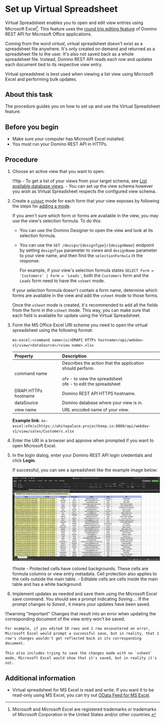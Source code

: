 # Set up Virtual Spreadsheet

Virtual Spreadsheet enables you to open and edit view entries using Microsoft Excel[^1]. This feature uses the [round trip editing feature](roundtrip.md) of Domino REST API for Microsoft Office applications.

[^1]: Microsoft and Microsoft Excel are registered trademarks or trademarks of Microsoft Corporation in the United States and/or other countries.

Coming from the word *virtual*, virtual spreadsheet doesn't exist as a spreadsheet file anywhere. It's only created on demand and returned as a spreadsheet file to the user. It's also not saved back as a whole spreadsheet file. Instead, Domino REST API reads each row and updates each document tied to its respective view entry.

Virtual spreadsheet is best used when viewing a list view using Microsoft Excel and performing bulk updates.

## About this task

The procedure guides you on how to set up and use the Virtual Spreadsheet feature.

## Before you begin

- Make sure your computer has Microsoft Excel installed.
- You must run your Domino REST API in HTTPs.

## Procedure

1. Choose an active view that you want to open.

    !!!tip
        - To get a list of your views from your target schema, see [List available database views](../../references/usingwebui/schemaui.md#list-available-database-views).
        - You can set up the view schema however you wish as Virtual Spreadsheet respects the configured view schema.

2. Create a [`vsheet`](../../references/usingdominorestapi/modenames.md#vsheet) mode for each form that your view exposes by following the steps for [adding a mode](../../references/usingwebui/schemaui.md#add-a-mode).

    If you aren't sure which form or forms are available in the view, you may use the view's selection formula. To do this:

    - You can use the Domino Designer to open the view and look at its selection formula.
    - You can use the `GET /design/{designType}/{designName}` endpoint by setting `designType` parameter to *views* and `designName` parameter to your view name, and then find the `selectionFormula` in the response.

        For example, if your view's selection formula states `SELECT Form = 'Customers' | Form = 'Leads'`, both the `Customers` form and the `Leads` form need to have the `vsheet` mode.  

    If your selection formula doesn't contain a form name, determine which forms are available in the view and add the `vsheet` mode to those forms.

    Once the `vsheet` mode is created, it's recommended to add all the fields from the form in the `vsheet` mode. This way, you can make sure that each field is available for update using the Virtual Spreadsheet.

3. Form the MS Office Excel URI scheme you need to open the virtual spreadsheet using the following format:

    `ms-excel:<command name>|u|<DRAPI HTTPs hostname>/api/webdav-v1/view/<dataSource>/<view name>.xlsx`

    | Property             | Description                                                                                                                             |
    |----------------------|-----------------------------------------------------------------------------------------------------------------------------------------|
    | command name         | Describes the action that the application should perform.<br><br>ofv - to view the spreadsheet<br>ofe - to edit the spreadsheet |
    | DRAPI HTTPs hostname | Domino REST API HTTPS hostname.                                                                                                         |
    | dataSource           | Domino database where your view is in.                                                                                                  |
    | view name            | URL encoded name of your view.                                                                                                        |

    **Example link**:
    `ms-excel:ofe|u|https://whitepalace.projectkeep.io:8880/api/webdav-v1/view/sales/Customers.xlsx`

4. Enter the URI in a browser and approve when prompted if you want to open Microsoft Excel.
5. In the login dialog, enter your Domino REST API login credentials and click **Login**.

    If successful, you can see a spreadsheet like the example image below:

    ![Virtual Spreadsheet in MS Excel](../../assets/images/VirtualSpreadsheet.png)

    !!!note
        - Protected cells have colored backgrounds. These cells are formula columns or view entry metadata. Cell protection also applies to the cells outside the main table.
        - Editable cells are cells inside the main table and has a white background.

6. Implement updates as needed and save them using the Microsoft Excel save command. You should see a prompt indicating *Saving...*. If the prompt changes to *Saved.*, it means your updates have been saved.

!!!warning "Important"
    Changes that result into an error when updating the corresponding document of the view entry won't be saved.

    For example, if you edited 10 rows and 1 row encountered an error, Microsoft Excel would prompt a successful save, but in reality, that 1 row's changes wouldn't get reflected back in its corresponding document.

    This also includes trying to save the changes made with no `vsheet` mode, Microsoft Excel would show that it's saved, but in reality it's not.

## Additional information

- Virtual spreadsheet for MS Excel is read and write. If you want it to be read-only using MS Excel, you can try out [OData Feed for MS Excel](../../tutorial/odata/excel.md).
